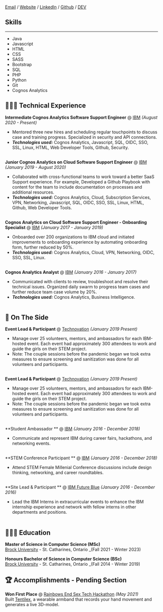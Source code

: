 
[Email](graham.jessica338@gmail.com) / [Website](jegraham.github.io) / [LinkedIn](www.linkedin.com/in/jessica-graham-455261aa) / [Github](https://github.com/jegraham/) / [DEV](https://dev.to/jegraham)


## Skills
---
- Java 
- Javascript 
- HTML 
- CSS
- SASS
- Bootstrap 
- SQL 
- PHP 
- Python
- Git
- Cognos Analytics 

## 👩🏼‍💻 Technical Experience

**Intermediate Cognos Analytics Software Support Engineer** @ [IBM](https://www.ibm.com/) _(August 2020 - Present)_ <br>
  - Mentored three new hires and scheduling regular touchpoints to discuss case and training progress. Specialized in security and API connections. 
  - **_Technologies used:_** Cognos Analytics, Javascript, SQL, OIDC, SSO, SSL, Linux, HTML, Web Developer Tools, Github, Security.
<br><br>


**Junior Cognos Analytics on Cloud Software Support Engineer** @ [IBM](https://www.ibm.com/) _(January 2019 - August 2020)_ <br>
  - Collaborated with cross-functional teams to work toward a better SaaS Support experience. For example, Developed a Github Playbook with content for the team to include documentation on processes and additional resources. 
  - **_Technologies used:_** Cognos Analytics, Cloud, Subscription Services, VPN, Networking, Javascript, SQL, OIDC, SSO, SSL, Linux, HTML, Github, Web Developer Tools.
<br><br>


**Cognos Analytics on Cloud Software Support Engineer - Onboarding Specialist** @ [IBM](https://www.ibm.com/) _(January 2017 - January 2019)_ <br>
  - Onboarded over 200 organizations to IBM  cloud and initiated improvements to onboarding experience by automating onboarding form, further reduced by 50%.
  - **_Technologies used:_** Cognos Analytics, Cloud, VPN, Networking, OIDC, SSO, SSL, Linux.
<br><br>


**Cognos Analytics Analyst** @ [IBM](https://www.ibm.com/) _(January 2016 - January 2017)_ <br>
  - Communicated with clients to review, troubleshoot and resolve their technical issues. Organized daily swarm to progress team cases and further reduce team case volume by 20%. 
  - **_Technologies used:_** Cognos Analytics, Business Intelligence.
<br><br>


## 📌 On The Side

**Event Lead & Participant** @ [Technovation](https://technovationottawa.org/) _(January 2019 Present)_<br>
  - Manage over 25 volunteers, mentors, and ambassadors for each IBM-hosted event. Each event had approximately 300 attendees to work and guide the girls on their STEM project.
  - Note: The couple sessions before the pandemic began we took extra measures to ensure screening and sanitization was done for all volunteers and participants. 
<br><br>


**Event Lead & Participant** @ [Technovation](https://technovationottawa.org/) _(January 2019 Present)_<br>
  - Manage over 25 volunteers, mentors, and ambassadors for each IBM-hosted event. Each event had approximately 300 attendees to work and guide the girls on their STEM project.
  - Note: The couple sessions before the pandemic began we took extra measures to ensure screening and sanitization was done for all volunteers and participants. 
<br><br>


**Student Ambassador ** @ [IBM](https://www.ibm.com) _(January 2016 - December 2018)_<br>
  - Communicate and represent IBM during career fairs, hackathons, and networking events. 
<br><br>


**STEM Conference Participant ** @ [IBM](https://www.ibm.com) _(January 2016 - December 2018)_<br>
  - Attend STEM Female Millenial  Conference discussions include design thinking, networking, and career roundtables.
<br><br>


**Site Lead & Participant ** @ [IBM Future Blue](https://www.ibm.com) _(January 2016 - December 2016)_<br>
  - Lead the IBM Interns in extracurricular events to enhance the IBM internship experience and network with fellow interns in other departments and positions.
<br><br>



## 👩🏼‍🎓 Education

**Master of Science in Computer Science (MSc)**<br>
[Brock University](https://brocku.ca/) - St. Catharines, Ontario _(Fall 2021 - Winter 2023)


**Honours Bachelor of Science in Computer Science (BSc)**<br>
[Brock University](https://brocku.ca/) - St. Catharines, Ontario _(Fall 2014 - Winter 2019)



## 🏆 Accomplishments - Pending Section

**Won First Place** @ [Rainbows End Sex Tech Hackathon](https://hack.touchyfeely.tech/) _(May 2021)_ <br>
Built [Tentilex](https://workwithcarolyn.com/blog/tentilex), a wearable armband that records your hand movement and generates a live 3D-model. 

